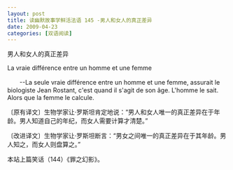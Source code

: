 ```yaml
---
layout: post
title: 读幽默故事学鲜活法语 145 -男人和女人的真正差异
date: 2009-04-23
categories: [双语阅读]  
---
```


男人和女人的真正差异

La vraie différence entre un homme et une femme

　　--La seule vraie différence entre un homme et une femme, assurait le biologiste Jean Rostant, c'est quand il s'agit de son âge. L'homme le sait. Alors que la femme le calcule.



〔原有译文〕生物学家让·罗斯坦肯定地说：“男人和女人唯一的真正差异在于年龄。男人知道自己的年纪，而女人需要计算才清楚。”

〔改进译文〕生物学家让·罗斯坦断言：“男女之间唯一的真正差异在于其年龄。男人知之，而女人则盘算之。”



本站上篇笑话（144）《罪之幻影》。
